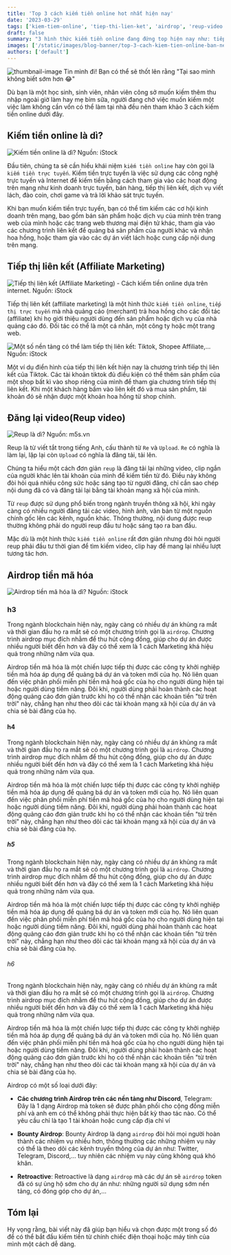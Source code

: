 ```yaml
---
title: 'Top 3 cách kiếm tiền online hot nhất hiện nay'
date: '2023-03-29'
tags: ['kiem-tiem-online', 'tiep-thi-lien-ket', 'airdrop', 'reup-video']
draft: false
summary: "3 hình thức kiếm tiền online đang đứng top hiện nay như: tiếp thị liên kết, reup video, airdrop. Vậy hãy cùng xem cách để kiếm tiền từ 3 hình thức này nhé."
images: ['/static/images/blog-banner/top-3-cach-kiem-tien-online-ban-nen-thu.jpg']
authors: ['default']
---
```


![thumbnail-image Tin mình đi! Bạn có thể sẽ thốt lên rằng "Tại sao mình không biết sớm hơn 😂"](/static/images/blog-banner/top-3-cach-kiem-tien-online-ban-nen-thu.jpg)

Dù bạn là một học sinh, sinh viên, nhân viên công sở muốn kiếm thêm thu nhập ngoài giờ làm hay mẹ bỉm sữa, người đang chờ việc muốn kiếm một việc làm không cần vốn có thể làm tại nhà đều nên tham khảo 3 cách kiếm tiền online dưới đây.

## Kiếm tiền online là dì?

![Kiếm tiền online là dì? Nguồn: iStock](/static/images/blog-banner/kiem-tien-online-1.jpg)

Đầu tiên, chúng ta sẽ cần hiểu khái niệm `kiếm tiền online` hay còn gọi là `kiếm tiền trực tuyến`. Kiếm tiền trực tuyến là việc sử dụng các công nghệ trực tuyến và Internet để kiếm tiền bằng cách tham gia vào các hoạt động trên mạng như kinh doanh trực tuyến, bán hàng, tiếp thị liên kết, dịch vụ viết lách, đào coin, chơi game và trả lời khảo sát trực tuyến.

Khi bạn muốn kiếm tiền trực tuyến, bạn có thể tìm kiếm các cơ hội kinh doanh trên mạng, bao gồm bán sản phẩm hoặc dịch vụ của mình trên trang web của mình hoặc các trang web thương mại điện tử khác, tham gia vào các chương trình liên kết để quảng bá sản phẩm của người khác và nhận hoa hồng, hoặc tham gia vào các dự án viết lách hoặc cung cấp nội dung trên mạng.

## Tiếp thị liên kết (Affiliate Marketing)

![Tiếp thị liên kết (Affiliate Marketing) - Cách kiếm tiền online dựa trên internet. Nguồn: iStock](/static/images/blog-banner/1267656803.jpg)

Tiếp thị liên kết (affiliate marketing) là một hình thức `kiếm tiền online`, `tiếp thị trực tuyến` mà nhà quảng cáo (merchant) trả hoa hồng cho các đối tác (affiliate) khi họ giới thiệu người dùng đến sản phẩm hoặc dịch vụ của nhà quảng cáo đó. Đối tác có thể là một cá nhân, một công ty hoặc một trang web.

![Một số nền tảng có thể làm tiếp thị liên kết: Tiktok, Shopee Affiliate,... Nguồn: iStock](/static/images/blog-banner/i1281781572.jpg)

Một ví dụ điển hình của tiếp thị liên kết hiện nay là chương trình tiếp thị liên kết của Tiktok. Các tài khoản tiktok đủ điều kiện có thể thêm sản phẩm của một shop bất kì vào shop riêng của mình để tham gia chương trình tiếp thị liên kết. Khi một khách hàng bấm vào liên kết đó và mua sản phẩm, tài khoản đó  sẽ nhận được một khoản hoa hồng từ shop chính.

## Đăng lại video(Reup video)

![Reup là dì? Nguồn: m5s.vn](/static/images/blog-banner/reup-nghia-la-gi.jpg)

Reup là từ viết tắt trong tiếng Anh, cấu thành từ `Re` và `Upload`. `Re` có nghĩa là làm lại, lặp lại còn `Upload` có nghĩa là đăng tải, tải lên. 

Chúng ta hiểu một cách đơn giản `reup` là đăng tải lại những video, clip ngắn của người khác lên tài khoản của mình để kiếm tiền từ đó. Điều này không đòi hỏi quá nhiều công sức hoặc sáng tạo từ người đăng, chỉ cần sao chép nội dung đã có và đăng tải lại bằng tài khoản mạng xã hội của mình.

Từ `reup` được sử dụng phổ biến trong ngành truyền thông xã hội, khi ngày càng có nhiều người đăng tải các video, hình ảnh, văn bản từ một nguồn chính gốc lên các kênh, nguồn khác. Thông thường, nội dung được reup thường không phải do người reup đầu tư hoặc sáng tạo ra ban đầu.

Mặc dù là một hình thức `kiếm tiền online` rất đơn giản nhưng đòi hỏi người reup phải đầu tư thời gian để tìm kiếm video, clip hay để mang lại nhiều lượt tương tác hơn. 

## Airdrop tiền mã hóa

![Airdrop tiền mã hóa là dì? Nguồn: iStock](/static/images/blog-banner/1391572277.jpg)

### h3
Trong ngành blockchain hiện này, ngày càng có nhiều dự án khủng ra mắt và thời gian đầu họ ra mắt sẽ có một chương trình gọi là `airdrop`. Chương trình airdrop mục đích nhằm để thu hút cộng đồng, giúp cho dự án được nhiều người biết đến hơn và đây có thể xem là 1 cách Marketing khá hiệu quả trong những năm vừa qua. 

Airdrop tiền mã hóa là một chiến lược tiếp thị được các công ty khởi nghiệp tiền mã hóa áp dụng để quảng bá dự án và token mới của họ. Nó liên quan đến việc phân phối miễn phí tiền mã hoá gốc của họ cho người dùng hiện tại hoặc người dùng tiềm năng. Đôi khi, người dùng phải hoàn thành các hoạt động quảng cáo đơn giản trước khi họ có thể nhận các khoản tiền "từ trên trời" này, chẳng hạn như theo dõi các tài khoản mạng xã hội của dự án và chia sẻ bài đăng của họ.
#### h4
Trong ngành blockchain hiện này, ngày càng có nhiều dự án khủng ra mắt và thời gian đầu họ ra mắt sẽ có một chương trình gọi là `airdrop`. Chương trình airdrop mục đích nhằm để thu hút cộng đồng, giúp cho dự án được nhiều người biết đến hơn và đây có thể xem là 1 cách Marketing khá hiệu quả trong những năm vừa qua. 

Airdrop tiền mã hóa là một chiến lược tiếp thị được các công ty khởi nghiệp tiền mã hóa áp dụng để quảng bá dự án và token mới của họ. Nó liên quan đến việc phân phối miễn phí tiền mã hoá gốc của họ cho người dùng hiện tại hoặc người dùng tiềm năng. Đôi khi, người dùng phải hoàn thành các hoạt động quảng cáo đơn giản trước khi họ có thể nhận các khoản tiền "từ trên trời" này, chẳng hạn như theo dõi các tài khoản mạng xã hội của dự án và chia sẻ bài đăng của họ.
##### h5
Trong ngành blockchain hiện này, ngày càng có nhiều dự án khủng ra mắt và thời gian đầu họ ra mắt sẽ có một chương trình gọi là `airdrop`. Chương trình airdrop mục đích nhằm để thu hút cộng đồng, giúp cho dự án được nhiều người biết đến hơn và đây có thể xem là 1 cách Marketing khá hiệu quả trong những năm vừa qua. 

Airdrop tiền mã hóa là một chiến lược tiếp thị được các công ty khởi nghiệp tiền mã hóa áp dụng để quảng bá dự án và token mới của họ. Nó liên quan đến việc phân phối miễn phí tiền mã hoá gốc của họ cho người dùng hiện tại hoặc người dùng tiềm năng. Đôi khi, người dùng phải hoàn thành các hoạt động quảng cáo đơn giản trước khi họ có thể nhận các khoản tiền "từ trên trời" này, chẳng hạn như theo dõi các tài khoản mạng xã hội của dự án và chia sẻ bài đăng của họ.
###### h6

Trong ngành blockchain hiện này, ngày càng có nhiều dự án khủng ra mắt và thời gian đầu họ ra mắt sẽ có một chương trình gọi là `airdrop`. Chương trình airdrop mục đích nhằm để thu hút cộng đồng, giúp cho dự án được nhiều người biết đến hơn và đây có thể xem là 1 cách Marketing khá hiệu quả trong những năm vừa qua. 

Airdrop tiền mã hóa là một chiến lược tiếp thị được các công ty khởi nghiệp tiền mã hóa áp dụng để quảng bá dự án và token mới của họ. Nó liên quan đến việc phân phối miễn phí tiền mã hoá gốc của họ cho người dùng hiện tại hoặc người dùng tiềm năng. Đôi khi, người dùng phải hoàn thành các hoạt động quảng cáo đơn giản trước khi họ có thể nhận các khoản tiền "từ trên trời" này, chẳng hạn như theo dõi các tài khoản mạng xã hội của dự án và chia sẻ bài đăng của họ.

Airdrop có một số loại dưới đây:

- **Các chương trình Airdrop trên các nền tảng như Discord**, Telegram: Đây là 1 dạng Airdrop mà token sẽ được phân phối cho cộng đồng miễn phí và anh em có thể không phải thực hiện bất kỳ thao tác nào. Có thể yêu cầu chỉ là tạo 1 tài khoản hoặc cung cấp địa chỉ ví

- **Bounty Airdrop**: Bounty Airdrop là dạng `airdrop` đòi hỏi mọi người hoàn thành các nhiệm vụ nhiều hơn, thông thường các những nhiệm vụ này có thể là theo dõi các kênh truyền thông của dự án như: Twitter, Telegram, Discord,… tuy nhiên các nhiệm vụ này cũng không quá khó khăn.

- **Retroactive**: Retroactive là dạng `airdrop` mà các dự án sẽ `airdrop` token đã có sự ủng hộ sớm cho dự án như: những người sử dụng sớm nền tảng, có đóng góp cho dự án,…

## Tóm lại

Hy vọng rằng, bài viết này đã giúp bạn hiểu và chọn được một trong số đó để có thể bắt đầu kiếm tiền từ chính chiếc điện thoại hoặc máy tính của mình một cách dễ dàng.